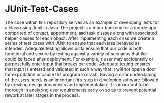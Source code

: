 # JUnit-Test-Cases
The code within this repository serves as an example of developing tests for a class using Junit in Java. The project is a mock backend for a mobile app comprised of contact, appointment, and task classes along with associated helper classes for each object. After implementing each class we create a series of test cases with JUnit to ensure that each lass behaved as intended. Adequate testing allows us to ensure that our code is both functional and secure by testing against a variety of scenarios that the could be faced after deployment. For example, a user may accidentally or purposefully enter input that breaks our code. Adequate testing  ensures that input is entered and validated in such a way that it will not open a door for exploitation or cause the program to crash. Having a clear understaning of the users needs is an important first step in developing software followed by creating design documents and implementation. It is important to be thorough in analyzing user requirements early on so as to prevent potential rework at later stages in the process. 
